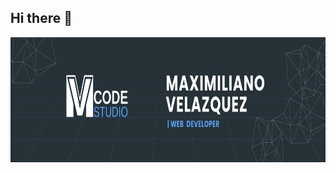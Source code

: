 ## Hi there 👋


<a target="_blank" align="center" >
  <img align="right" top="500" height="200" width="full" alt="GIF" src="2.png">
</a>



